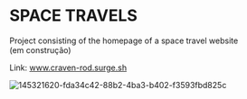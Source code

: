 # SPACE TRAVELS

Project consisting of the homepage of a space travel website<br> (em construção)

Link: www.craven-rod.surge.sh <br>

![145321620-fda34c42-88b2-4ba3-b402-f3593fbd825c](https://user-images.githubusercontent.com/87208591/148653991-9aa1378f-a2ee-43a4-96c0-387e3182e2a0.png)
